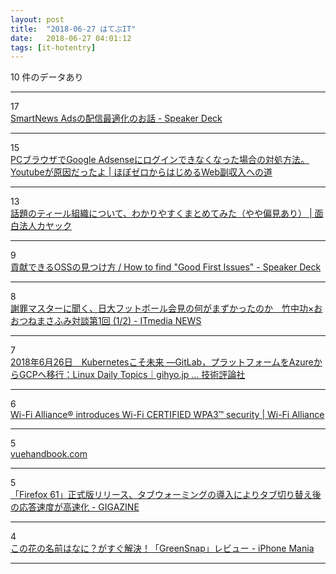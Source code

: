 ```yaml
---
layout: post
title:  "2018-06-27 はてぶIT"
date:   2018-06-27 04:01:12
tags: [it-hotentry]
---
```

10 件のデータあり

<hr><div class="row">
<div class="col-1"><span class="badge badge-pill badge-success h2">17</span></div>
<div class="col-11"><a href='https://speakerdeck.com/ryoichinishio/smartnews-adsfalsepei-xin-zui-shi-hua-falseohua' target='_blank'>SmartNews Adsの配信最適化のお話 - Speaker Deck</a></div>
</div>
<hr>
<div class="row">
<div class="col-1"><span class="badge badge-pill badge-success h2">15</span></div>
<div class="col-11"><a href='https://hobozero.jp/adsense-trouble-from-youtube/' target='_blank'>PCブラウザでGoogle Adsenseにログインできなくなった場合の対処方法。Youtubeが原因だったよ | ほぼゼロからはじめるWeb副収入への道</a></div>
</div>
<hr>
<div class="row">
<div class="col-1"><span class="badge badge-pill badge-success h2">13</span></div>
<div class="col-11"><a href='https://www.kayac.com/news/2018/06/yanasawa_blog_vol42' target='_blank'>話題のティール組織について、わかりやすくまとめてみた（やや偏見あり） | 面白法人カヤック</a></div>
</div>
<hr>
<div class="row">
<div class="col-1"><span class="badge badge-pill badge-success h2">9</span></div>
<div class="col-11"><a href='https://speakerdeck.com/ohbarye/how-to-find-good-first-issues' target='_blank'>貢献できるOSSの見つけ方 / How to find "Good First Issues" - Speaker Deck</a></div>
</div>
<hr>
<div class="row">
<div class="col-1"><span class="badge badge-pill badge-success h2">8</span></div>
<div class="col-11"><a href='http://www.itmedia.co.jp/news/articles/1806/26/news108.html' target='_blank'>謝罪マスターに聞く、日大フットボール会見の何がまずかったのか　竹中功×おおつねまさふみ対談第1回 (1/2) - ITmedia NEWS</a></div>
</div>
<hr>
<div class="row">
<div class="col-1"><span class="badge badge-pill badge-success h2">7</span></div>
<div class="col-11"><a href='http://gihyo.jp/admin/clip/01/linux_dt/201806/26' target='_blank'>2018年6月26日　Kubernetesこそ未来 ―GitLab，プラットフォームをAzureからGCPへ移行：Linux Daily Topics｜gihyo.jp … 技術評論社</a></div>
</div>
<hr>
<div class="row">
<div class="col-1"><span class="badge badge-pill badge-success h2">6</span></div>
<div class="col-11"><a href='https://www.wi-fi.org/news-events/newsroom/wi-fi-alliance-introduces-wi-fi-certified-wpa3-security' target='_blank'>Wi-Fi Alliance® introduces Wi-Fi CERTIFIED WPA3™ security | Wi-Fi Alliance</a></div>
</div>
<hr>
<div class="row">
<div class="col-1"><span class="badge badge-pill badge-success h2">5</span></div>
<div class="col-11"><a href='https://vuehandbook.com/' target='_blank'>vuehandbook.com</a></div>
</div>
<hr>
<div class="row">
<div class="col-1"><span class="badge badge-pill badge-success h2">5</span></div>
<div class="col-11"><a href='https://gigazine.net/news/20180627-firefox-61/' target='_blank'>「Firefox 61」正式版リリース、タブウォーミングの導入によりタブ切り替え後の応答速度が高速化 - GIGAZINE</a></div>
</div>
<hr>
<div class="row">
<div class="col-1"><span class="badge badge-pill badge-success h2">4</span></div>
<div class="col-11"><a href='https://iphone-mania.jp/news-216247/' target='_blank'>この花の名前はなに？がすぐ解決！「GreenSnap」レビュー - iPhone Mania</a></div>
</div>
<hr>
